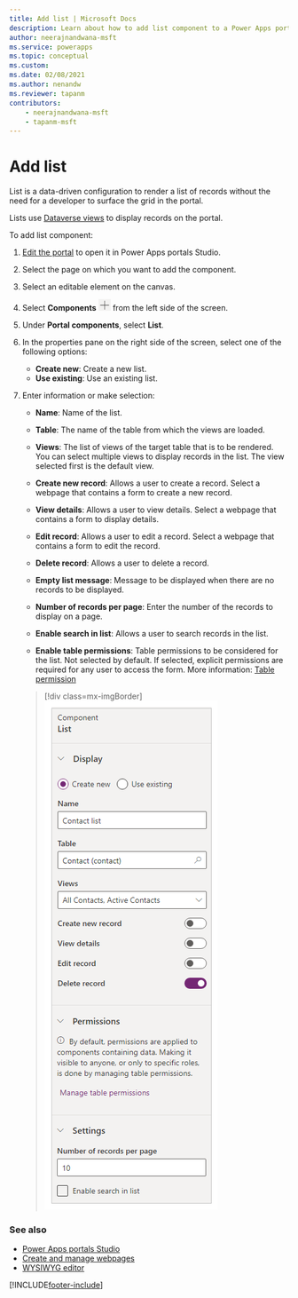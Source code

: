 ```yaml
---
title: Add list | Microsoft Docs
description: Learn about how to add list component to a Power Apps portals page using portals Studio.
author: neerajnandwana-msft
ms.service: powerapps
ms.topic: conceptual
ms.custom: 
ms.date: 02/08/2021
ms.author: nenandw
ms.reviewer: tapanm
contributors:
    - neerajnandwana-msft
    - tapanm-msft
---
```


# Add list

List is a data-driven configuration to render a list of records without the need for a developer to surface the grid in the portal.

Lists use [Dataverse views](/powerapps/maker/model-driven-apps/create-and-edit-views) to display records on the portal.  

To add list component:

1.  [Edit the portal](manage-existing-portals.md#edit) to open it in Power Apps portals Studio.  

2.  Select the page on which you want to add the component.

3.  Select an editable element on the canvas.

4.  Select **Components** ![components icon](media/components-icon.png "Components icon") from the left side of the screen.  

5.  Under **Portal components**, select **List**.

6.  In the properties pane on the right side of the screen, select one of the following options:

    - **Create new**: Create a new list.
    - **Use existing**: Use an existing list.

7.  Enter information or make selection:

    - **Name**: Name of the list.

    - **Table**: The name of the table from which the views are loaded.

    - **Views**: The list of views of the target table that is to be rendered. You can select multiple views to display records in the list. The view selected first is the default view.

    - **Create new record**: Allows a user to create a record. Select a webpage that contains a form to create a new record.

    - **View details**: Allows a user to view details. Select a webpage that contains a form to display details.

    - **Edit record**: Allows a user to edit a record. Select a webpage that contains a form to edit the record.

    - **Delete record**: Allows a user to delete a record.

    - **Empty list message**: Message to be displayed when there are no records to be displayed.

    - **Number of records per page**: Enter the number of the records to display on a page.

    - **Enable search in list**: Allows a user to search records in the list.

    - **Enable table permissions**: Table permissions to be considered for the list. Not selected by default. If selected, explicit permissions are required for any user to access the form. More information: [Table permission](configure/assign-entity-permissions.md)  

    > [!div class=mx-imgBorder]
    > ![list properties](media/list-props.png "List properties")

### See also

- [Power Apps portals Studio](portal-designer-anatomy.md)
- [Create and manage webpages](create-manage-webpages.md)
- [WYSIWYG editor](compose-page.md)


[!INCLUDE[footer-include](../../includes/footer-banner.md)]